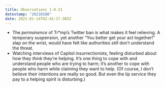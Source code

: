 ```yaml
---
title: Observations 1-8-21
datestamp: "20210108"
date: 2021-01-14T02:42:17.985Z
---
```

- The *permanence* of Tr\*mp’s Twitter ban is what makes it feel relieving. A temporary suspension, yet another “You better get your act together!” slap on the wrist, would have felt like authorities *still* don’t understand the threat.
- Watching interviews of Capitol insurrectionists, feeling disturbed about how they *think* they’re helping. It’s one thing to cope with and understand people who are trying to harm; it’s another to cope with people who harm while claiming they want to help. (Of course, I don’t believe their intentions are really so good. But even the lip service they pay to a helping spirit is disturbing.)